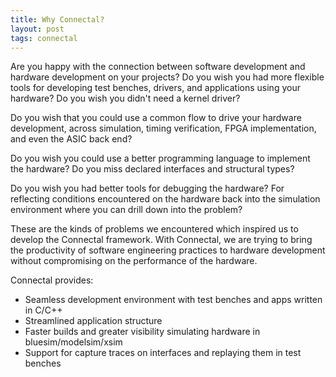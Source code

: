 ```yaml
---
title: Why Connectal?
layout: post
tags: connectal
---
```


Are you happy with the connection between software development and
hardware development on your projects? Do you wish you had more
flexible tools for developing test benches, drivers, and applications
using your hardware? Do you wish you didn't need a kernel driver?

Do you wish that you could use a common flow to drive your hardware
development, across simulation, timing verification, FPGA
implementation, and even the ASIC back end?

Do you wish you could use a better programming language to implement
the hardware? Do you miss declared interfaces and structural types?

Do you wish you had better tools for debugging the hardware? For
reflecting conditions encountered on the hardware back into the
simulation environment where you can drill down into the problem?

These are the kinds of problems we encountered which inspired us to
develop the Connectal framework. With Connectal, we are trying to
bring the productivity of software engineering practices to hardware
development without compromising on the performance of the hardware.

Connectal provides:

 * Seamless development environment with test benches and apps written in C/C++
 * Streamlined application structure
 * Faster builds and greater visibility simulating hardware in bluesim/modelsim/xsim
 * Support for capture traces on interfaces and replaying them in test benches

